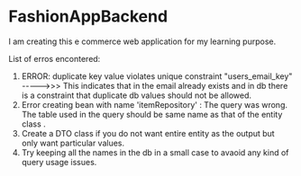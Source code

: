 # FashionAppBackend
I am creating this e commerce web application for my learning purpose.

List of erros encontered:
1. ERROR: duplicate key value violates unique constraint "users_email_key" ----->>> This indicates that in the email already exists and in db there is a constraint that duplicate db values should not be allowed.
2. Error creating bean with name 'itemRepository' : The query was wrong. The table used in the query should be same name as that of the entity class .
3. Create a DTO class if you do not want entire entity as the output but only want particular values.
4. Try keeping all the names in the db in a small case to avaoid any kind of query usage issues.



